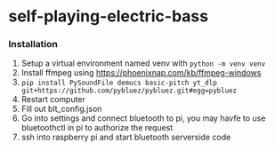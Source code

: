 # self-playing-electric-bass

### Installation
1. Setup a virtual environment named venv with `python -m venv venv`
2. Install ffmpeg using https://phoenixnap.com/kb/ffmpeg-windows
3. `pip install PySoundFile demucs basic-pitch yt_dlp git+https://github.com/pybluez/pybluez.git#egg=pybluez`
4. Restart computer
5. Fill out blt_config.json
6. Go into settings and connect bluetooth to pi, you may havfe to use bluetoothctl in pi to authorize the request
7. ssh into raspberry pi and start bluetooth serverside code
